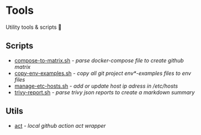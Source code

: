 # Tools

Utility tools & scripts :wrench:

## Scripts

- [compose-to-matrix.sh](./scripts/compose-to-matrix.sh) *- parse docker-compose file to create github matrix*
- [copy-env-examples.sh](./scripts/copy-env-examples.sh) *- copy all git project env\*-examples files to env files*
- [manage-etc-hosts.sh](./scripts/manage-etc-hosts.sh) *- add or update host ip adress in /etc/hosts*
- [trivy-report.sh](./scripts/trivy-report.sh) *- parse trivy json reports to create a markdown summary*

## Utils

- [act](https://github.com/nektos/act) *- local github action act wrapper*
